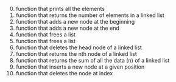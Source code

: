 0. function that prints all the elements
1. function that returns the number of elements in a linked list
2. function that adds a new node at the beginning
3. function that adds a new node at the end
4. function that frees a list
5. function that frees a list
6. function that deletes the head node of a linked list
7. function that returns the nth node of a linked list
8. function that returns the sum of all the data (n) of a linked list
9. function that inserts a new node at a given position
10. function that deletes the node at index
